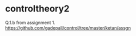 # controltheory2
Q.1.b from assignment 1.
https://github.com/gadepall/control/tree/master/ketan/assgn

